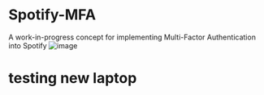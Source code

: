 # Spotify-MFA
A work-in-progress concept for implementing Multi-Factor Authentication into Spotify
![image](https://user-images.githubusercontent.com/18677171/144533555-0f2ff884-bdc2-4482-8034-d420ea3d7bae.png)

# testing new laptop